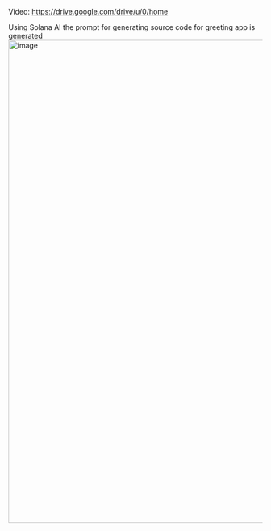 Video: https://drive.google.com/drive/u/0/home

Using Solana AI the prompt for generating source code for greeting app is generated
<img width="959" alt="image" src="https://github.com/user-attachments/assets/bc337d32-24c9-4069-b547-0d103d1bae6c">

